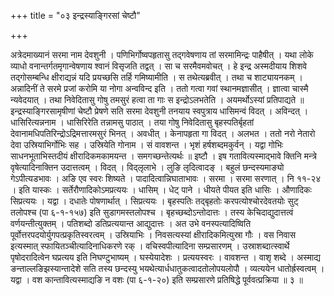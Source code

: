 +++
title = "०३ इन्द्रस्याङ्गिरसां चेष्टौ"

+++

अत्रेदमाख्यानं सरमा नाम देवशुनी । पणिभिर्गोष्वपहृतासु तद्गवेषणाय तां सरमामिन्द्रः पाहैषीत् । यथा लोके व्याधो वनान्तर्गतमृगान्वेषणाय श्वानं विसृजति तद्वत् । सा च सरमैवमवोचत् । हे इन्द्र अस्मदीयाय शिशवे तद्गोसम्बन्धि क्षीराद्यन्नं यदि प्रयच्छसि तर्हि गमिष्यामीति । स तथेत्यब्रवीत् । तथा च शाट्यायनकम् । अन्नादिनीं ते सरमे प्रजां करोमि या नोगा अन्वविन्द इति । ततो गत्वा गवां स्थानमज्ञासीत् । ज्ञात्वा चास्मै न्यवेदयात् । तथा निवेदितासु गोषु तमसुरं हत्वा ता गाः स इन्द्रोऽलभतेति । अयमर्थोऽस्यां प्रतिपाद्यते ॥ इन्द्रस्याङ्गिरसामृषीणां चेष्टौ प्रेषणे सति सरमा देवशुनी तनयाय स्वपुत्राय धासिमन्वं विदत् । अविन्दत् । धासिरित्यन्ननाम । धासिरिरेति तन्नामसु पाठात् । तया गोषु निवेदितासु बृहस्पतिर्बृहतां देवानामधिपतिरिन्द्रोऽद्रिमत्तारमसुरं भिनत् । अवधीत् । केनापहृता गा विदत् । अलभत । ततो नरो नेतारो देवा उस्रियाभिर्गोभिः सह । उस्रियेति गोनाम । सं वावशन्त । भृशं हर्षशब्दमकुर्वन् । यद्वा गोभिः साधनभूताभिस्तदीयं क्षीरादिकमकामयन्त । समगच्छन्तेत्यर्थः ॥ इष्टौ । इष गतावित्यस्माद्भावे क्तिनि मन्त्रे वृषेत्यादिनाक्तिन उदात्तत्वम् । विदत् । विद्लृलाभे । लुङि लृदित्वादङ् । बहुलं छन्दस्यमाङ्यो गेऽपीत्यडभावः । अङि एव स्वरः शिष्यते । पादादित्वान्निघाताभावः । सरमा । सरमा सरणात् । नि ११-२४ । इति यास्कः । सर्तेरौणादिकोऽमप्रत्ययः । धासिम् । धेट् पाने । धीयते पीयत इति धासिः । औणादिकः सिप्रत्ययः । यद्वा । दधातेः पोषणार्थात् । सिप्रत्ययः । बृहस्पतिः तद्बृहतोः करपत्योश्चोरदेवतयोः सुट् तलोपश्च (पा ६-१-१५७) इति सुडागमस्तलोपश्च । बृहच्छब्दोऽन्तोदात्तः । तस्य केचिदाद्युदात्तत्वं वर्णयन्तीत्युक्तम् । पतिशब्दो डतिप्रत्ययान्त आद्युदात्तः । अत उभे वनस्पत्यादिष्विति पूर्वोत्तरपदयोर्युगपत्प्रकृतिस्वरत्वम् । उस्रियाभिः । निवसत्यस्यां क्षीरादिकमित्युस्रा गौः । वस निवास इत्यस्मात् स्फायितञ्चीत्यादिनाधिकरणे रक् । वचिस्वपीत्यादिना सम्प्रसारणम् । उस्राशब्दात्स्वार्थे पृषोदरादित्वेन घप्रत्यय इति निघण्टुभाष्यम् । घस्येयादेशः । प्रत्ययस्वरः । वावशन्त । वाशृ शब्दे । अस्माद्य ङन्ताल्लङिझस्यान्तादेशे सति तस्य छन्दस्यु भयथेत्यार्धधातुकत्वादतोलोपयलोपौ । व्यत्ययेन धातोर्ह्रस्वत्वम् । यद्वा । वश कान्तावित्यस्माद्यङि न वशः (पा ६-१-२०) इति सम्प्रसारणे प्रतिषिद्धे पूर्ववत्प्रक्रिया ॥ ३ ॥